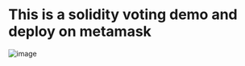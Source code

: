 # This is a solidity voting demo and deploy on metamask
![image](http://www.chinahadoop.cn/files/course/2018/05-31/1547506b5976198620.png)